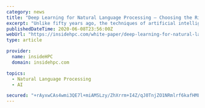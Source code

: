 ```yaml
---
category: news
title: "Deep Learning for Natural Language Processing – Choosing the Right GPU for the Job"
excerpt: "Unlike fifty years ago, the techniques of artificial intelligence and deep learning, along with advances in hardware platforms and massively parallel systems, have put the capabilities of quality language translation at everyone’s fingertips. Making this ..."
publishedDateTime: 2020-06-08T23:56:00Z
webUrl: "https://insidehpc.com/white-paper/deep-learning-for-natural-language-processing-choosing-the-right-gpu-for-the-job/"
type: article

provider:
  name: insideHPC
  domain: insidehpc.com

topics:
  - Natural Language Processing
  - AI

secured: "+rAyxwCAs4wmi3QE7l+miAMSLzy/ZhXrrm+I4Z/qJ0TnjZO1NRmlrf6kafHMLBDjvRfsWTIrgsQtM+O74RxFls74H94ERfR9q8JfWW9lKCVbkAMrrMldNzcdrKnMpY7jk8XXItn/FbsNqT+Tw/0H7DnZocJhI3RTCZSAddpGu5nDTGm1AmzdUlsukcBlsmWiMJXbTJpzV1iQkkA0m7T9zffQJo7t3JvS1O8QC7P8TCvWyJ8EATMrOONqBB8EUWI+Bt7PcAa8uUnb5gjILWhOeCNT76SkcHRyi2SM8bZ+8wWSWuUMfdQOTAb07hog2g+mF7XQMBWvDep+ntwHoGmg1g==;XtTHHrihVXOAWXU1uDKgRA=="
---
```


